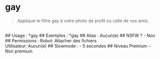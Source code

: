 # gay

> Applique le filtre gay à votre photo de profil ou celle de vos amis.

<br>
## Usage :
*gay
## Exemples :
*gay
## Alias :
Aucun(e)
## NSFW ?
- Non
## Permissions :
Robot: Attacher des fichiers
<br>
Utilisateur: Aucun(e)
## Slowmode :
- 5 secondes
## Niveau Premium
- Non premium